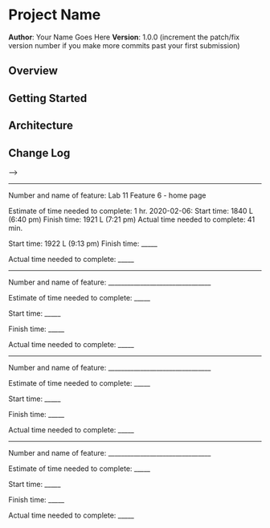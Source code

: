 # Project Name
**Author**: Your Name Goes Here
**Version**: 1.0.0 (increment the patch/fix version number if you make more commits past your first submission)
## Overview
<!-- Provide a high level overview of what this application is and why you are building it, beyond the fact that it's an assignment for a Code 301 class. (i.e. What's your problem domain?) -->
## Getting Started
<!-- What are the steps that a user must take in order to build this app on their own machine and get it running? -->
## Architecture
<!-- Provide a detailed description of the application design. What technologies (languages, libraries, etc) you're using, and any other relevant design information. -->
## Change Log
<!-- Use this area to document the iterative changes made to your application as each feature is successfully implemented. Use time stamps. Here's an examples:
01-01-2001 4:59pm - Application now has a fully-functional express server, with GET and POST routes for the book resource.
## Credits and Collaborations
<!-- Give credit (and a link) to other people or resources that helped you build this application. -->
-->

********************************************************

Number and name of feature: Lab 11 Feature 6 - home page

Estimate of time needed to complete: 1 hr.
2020-02-06:
Start time: 1840 L  (6:40 pm)
Finish time: 1921 L (7:21 pm)
Actual time needed to complete: 41 min.

Start time: 1922 L  (9:13 pm)
Finish time: _____

Actual time needed to complete: _____

********************************************************

Number and name of feature: ________________________________

Estimate of time needed to complete: _____

Start time: _____

Finish time: _____

Actual time needed to complete: _____

********************************************************

Number and name of feature: ________________________________

Estimate of time needed to complete: _____

Start time: _____

Finish time: _____

Actual time needed to complete: _____

********************************************************

Number and name of feature: ________________________________

Estimate of time needed to complete: _____

Start time: _____

Finish time: _____

Actual time needed to complete: _____

